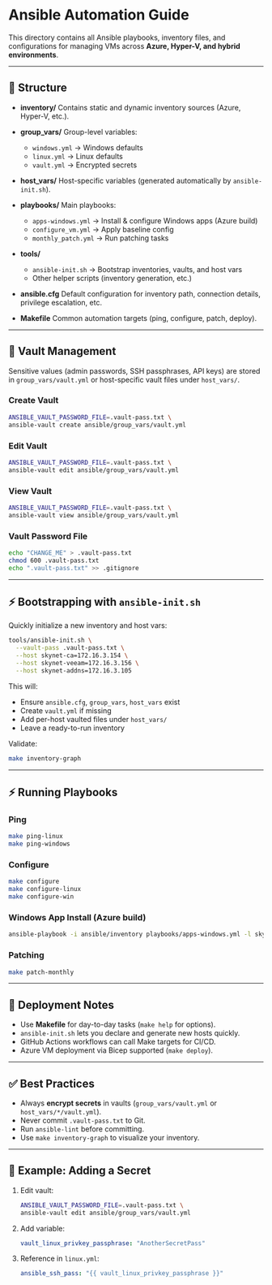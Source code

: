 # Ansible Automation Guide

This directory contains all Ansible playbooks, inventory files, and configurations for managing VMs across **Azure, Hyper-V, and hybrid environments**.

---

## 📂 Structure

* **inventory/**
  Contains static and dynamic inventory sources (Azure, Hyper-V, etc.).

* **group\_vars/**
  Group-level variables:

  * `windows.yml` → Windows defaults
  * `linux.yml` → Linux defaults
  * `vault.yml` → Encrypted secrets

* **host\_vars/**
  Host-specific variables (generated automatically by `ansible-init.sh`).

* **playbooks/**
  Main playbooks:

  * `apps-windows.yml` → Install & configure Windows apps (Azure build)
  * `configure_vm.yml` → Apply baseline config
  * `monthly_patch.yml` → Run patching tasks

* **tools/**

  * `ansible-init.sh` → Bootstrap inventories, vaults, and host vars
  * Other helper scripts (inventory generation, etc.)

* **ansible.cfg**
  Default configuration for inventory path, connection details, privilege escalation, etc.

* **Makefile**
  Common automation targets (ping, configure, patch, deploy).

---

## 🔐 Vault Management

Sensitive values (admin passwords, SSH passphrases, API keys) are stored in `group_vars/vault.yml` or host-specific vault files under `host_vars/`.

### Create Vault

```bash
ANSIBLE_VAULT_PASSWORD_FILE=.vault-pass.txt \
ansible-vault create ansible/group_vars/vault.yml
```

### Edit Vault

```bash
ANSIBLE_VAULT_PASSWORD_FILE=.vault-pass.txt \
ansible-vault edit ansible/group_vars/vault.yml
```

### View Vault

```bash
ANSIBLE_VAULT_PASSWORD_FILE=.vault-pass.txt \
ansible-vault view ansible/group_vars/vault.yml
```

### Vault Password File

```bash
echo "CHANGE_ME" > .vault-pass.txt
chmod 600 .vault-pass.txt
echo ".vault-pass.txt" >> .gitignore
```

---

## ⚡ Bootstrapping with `ansible-init.sh`

Quickly initialize a new inventory and host vars:

```bash
tools/ansible-init.sh \
  --vault-pass .vault-pass.txt \
  --host skynet-ca=172.16.3.154 \
  --host skynet-veeam=172.16.3.156 \
  --host skynet-addns=172.16.3.105
```

This will:

* Ensure `ansible.cfg`, `group_vars`, `host_vars` exist
* Create `vault.yml` if missing
* Add per-host vaulted files under `host_vars/`
* Leave a ready-to-run inventory

Validate:

```bash
make inventory-graph
```

---

## ⚡ Running Playbooks

### Ping

```bash
make ping-linux
make ping-windows
```

### Configure

```bash
make configure
make configure-linux
make configure-win
```

### Windows App Install (Azure build)

```bash
ansible-playbook -i ansible/inventory playbooks/apps-windows.yml -l skynet-veeam
```

### Patching

```bash
make patch-monthly
```

---

## 🚀 Deployment Notes

* Use **Makefile** for day-to-day tasks (`make help` for options).
* `ansible-init.sh` lets you declare and generate new hosts quickly.
* GitHub Actions workflows can call Make targets for CI/CD.
* Azure VM deployment via Bicep supported (`make deploy`).

---

## ✅ Best Practices

* Always **encrypt secrets** in vaults (`group_vars/vault.yml` or `host_vars/*/vault.yml`).
* Never commit `.vault-pass.txt` to Git.
* Run `ansible-lint` before committing.
* Use `make inventory-graph` to visualize your inventory.

---

## 📝 Example: Adding a Secret

1. Edit vault:

   ```bash
   ANSIBLE_VAULT_PASSWORD_FILE=.vault-pass.txt \
   ansible-vault edit ansible/group_vars/vault.yml
   ```

2. Add variable:

   ```yaml
   vault_linux_privkey_passphrase: "AnotherSecretPass"
   ```

3. Reference in `linux.yml`:

   ```yaml
   ansible_ssh_pass: "{{ vault_linux_privkey_passphrase }}"
   ```
